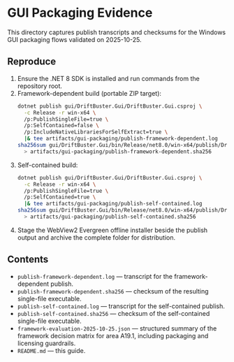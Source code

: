 # GUI Packaging Evidence

This directory captures publish transcripts and checksums for the Windows GUI packaging flows validated on 2025-10-25.

## Reproduce

1. Ensure the .NET 8 SDK is installed and run commands from the repository root.
2. Framework-dependent build (portable ZIP target):
   ```bash
   dotnet publish gui/DriftBuster.Gui/DriftBuster.Gui.csproj \
     -c Release -r win-x64 \
     /p:PublishSingleFile=true \
     /p:SelfContained=false \
     /p:IncludeNativeLibrariesForSelfExtract=true \
     |& tee artifacts/gui-packaging/publish-framework-dependent.log
   sha256sum gui/DriftBuster.Gui/bin/Release/net8.0/win-x64/publish/DriftBuster.Gui.exe \
     > artifacts/gui-packaging/publish-framework-dependent.sha256
   ```
3. Self-contained build:
   ```bash
   dotnet publish gui/DriftBuster.Gui/DriftBuster.Gui.csproj \
     -c Release -r win-x64 \
     /p:PublishSingleFile=true \
     /p:SelfContained=true \
     |& tee artifacts/gui-packaging/publish-self-contained.log
   sha256sum gui/DriftBuster.Gui/bin/Release/net8.0/win-x64/publish/DriftBuster.Gui.exe \
     > artifacts/gui-packaging/publish-self-contained.sha256
   ```
4. Stage the WebView2 Evergreen offline installer beside the publish output and archive the complete folder for distribution.

## Contents

- `publish-framework-dependent.log` — transcript for the framework-dependent publish.
- `publish-framework-dependent.sha256` — checksum of the resulting single-file executable.
- `publish-self-contained.log` — transcript for the self-contained publish.
- `publish-self-contained.sha256` — checksum of the self-contained single-file executable.
- `framework-evaluation-2025-10-25.json` — structured summary of the framework decision matrix for area A19.1, including packaging and licensing guardrails.
- `README.md` — this guide.
